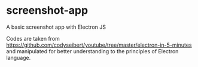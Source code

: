 # screenshot-app
A basic screenshot app with Electron JS

Codes are taken from https://github.com/codyseibert/youtube/tree/master/electron-in-5-minutes and manipulated for better understanding to the principles of Electron language.
